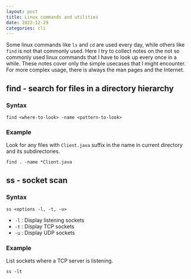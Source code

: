 ```yaml
---
layout: post
title: Linux commands and utilities
date: 2022-12-29
categories: cli
---
```


Some linux commands like `ls` and `cd` are used every day, while others like
`find` is not that commonly used. Here I try to collect notes on the not so
commonly used linux commands that I have to look up every once in a while. These
notes cover only the simple usecases that I might encounter. For more complex
usage, there is always the man pages and the Internet.

## find - search for files in a directory hierarchy
### Syntax
```
find <where-to-look> -name <pattern-to-look>
```
### Example 
Look for any files with `Client.java` suffix in the name in current directory
and its subdirectories.

```
find . -name *Client.java
```

## ss - socket scan
### Syntax
```
ss <options -l, -t, -u>
```

- `-l` : Display listening sockets
- `-t` : Display TCP sockets
- `-u` : Display UDP sockets

### Example
List sockets where a TCP server is listening.
```
ss -lt
```

